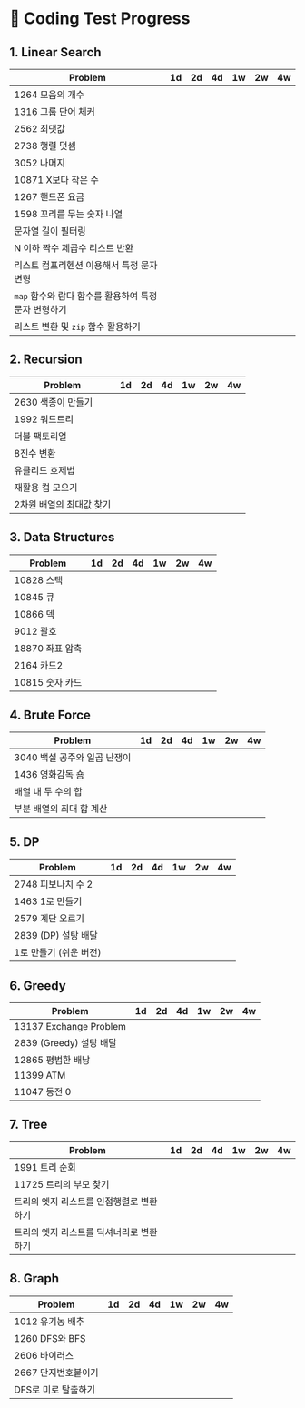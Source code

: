 # 📌 Coding Test Progress

## 1. Linear Search

| Problem                                              | 1d  | 2d  | 4d  | 1w  | 2w  | 4w  |
| ---------------------------------------------------- | --- | --- | --- | --- | --- | --- |
| 1264 모음의 개수                                     |     |     |     |     |     |     |
| 1316 그룹 단어 체커                                  |     |     |     |     |     |     |
| 2562 최댓값                                          |     |     |     |     |     |     |
| 2738 행렬 덧셈                                       |     |     |     |     |     |     |
| 3052 나머지                                          |     |     |     |     |     |     |
| 10871 X보다 작은 수                                  |     |     |     |     |     |     |
| 1267 핸드폰 요금                                     |     |     |     |     |     |     |
| 1598 꼬리를 무는 숫자 나열                           |     |     |     |     |     |     |
| 문자열 길이 필터링                                   |     |     |     |     |     |     |
| N 이하 짝수 제곱수 리스트 반환                       |     |     |     |     |     |     |
| 리스트 컴프리헨션 이용해서 특정 문자 변형            |     |     |     |     |     |     |
| `map` 함수와 람다 함수를 활용하여 특정 문자 변형하기 |     |     |     |     |     |     |
| 리스트 변환 및 `zip` 함수 활용하기                   |     |     |     |     |     |     |


## 2. Recursion

| Problem                  | 1d  | 2d  | 4d  | 1w  | 2w  | 4w  |
| ------------------------ | --- | --- | --- | --- | --- | --- |
| 2630 색종이 만들기       |     |     |     |     |     |     |
| 1992 쿼드트리            |     |     |     |     |     |     |
| 더블 팩토리얼            |     |     |     |     |     |     |
| 8진수 변환               |     |     |     |     |     |     |
| 유클리드 호제법          |     |     |     |     |     |     |
| 재활용 컵 모으기         |     |     |     |     |     |     |
| 2차원 배열의 최대값 찾기 |     |     |     |     |     |     |

## 3. Data Structures

| Problem         | 1d  | 2d  | 4d  | 1w  | 2w  | 4w  |
| --------------- | --- | --- | --- | --- | --- | --- |
| 10828 스택      |     |     |     |     |     |     |
| 10845 큐        |     |     |     |     |     |     |
| 10866 덱        |     |     |     |     |     |     |
| 9012 괄호       |     |     |     |     |     |     |
| 18870 좌표 압축 |     |     |     |     |     |     |
| 2164 카드2      |     |     |     |     |     |     |
| 10815 숫자 카드 |     |     |     |     |     |     |


## 4. Brute Force

| Problem                      | 1d  | 2d  | 4d  | 1w  | 2w  | 4w  |
| ---------------------------- | --- | --- | --- | --- | --- | --- |
| 3040 백설 공주와 일곱 난쟁이 |     |     |     |     |     |     |
| 1436 영화감독 숌             |     |     |     |     |     |     |
| 배열 내 두 수의 합           |     |     |     |     |     |     |
| 부분 배열의 최대 합 계산     |     |     |     |     |     |     |


## 5. DP

| Problem                | 1d  | 2d  | 4d  | 1w  | 2w  | 4w  |
| ---------------------- | --- | --- | --- | --- | --- | --- |
| 2748 피보나치 수 2     |     |     |     |     |     |     |
| 1463 1로 만들기        |     |     |     |     |     |     |
| 2579 계단 오르기       |     |     |     |     |     |     |
| 2839 (DP) 설탕 배달    |     |     |     |     |     |     |
| 1로 만들기 (쉬운 버전) |     |     |     |     |     |     |


## 6. Greedy

| Problem                 | 1d  | 2d  | 4d  | 1w  | 2w  | 4w  |
| ----------------------- | --- | --- | --- | --- | --- | --- |
| 13137 Exchange Problem  |     |     |     |     |     |     |
| 2839 (Greedy) 설탕 배달 |     |     |     |     |     |     |
| 12865 평범한 배낭       |     |     |     |     |     |     |
| 11399 ATM               |     |     |     |     |     |     |
| 11047 동전 0            |     |     |     |     |     |     |


## 7. Tree

| Problem                                  | 1d  | 2d  | 4d  | 1w  | 2w  | 4w  |
| ---------------------------------------- | --- | --- | --- | --- | --- | --- |
| 1991 트리 순회                           |     |     |     |     |     |     |
| 11725 트리의 부모 찾기                   |     |     |     |     |     |     |
| 트리의 엣지 리스트를 인접행렬로 변환하기 |     |     |     |     |     |     |
| 트리의 엣지 리스트를 딕셔너리로 변환하기 |     |     |     |     |     |     |


## 8. Graph

| Problem             | 1d  | 2d  | 4d  | 1w  | 2w  | 4w  |
| ------------------- | --- | --- | --- | --- | --- | --- |
| 1012 유기농 배추    |     |     |     |     |     |     |
| 1260 DFS와 BFS      |     |     |     |     |     |     |
| 2606 바이러스       |     |     |     |     |     |     |
| 2667 단지번호붙이기 |     |     |     |     |     |     |
| DFS로 미로 탈출하기 |     |     |     |     |     |     |
